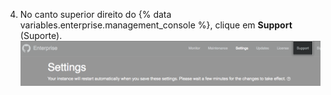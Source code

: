 4. No canto superior direito do {% data variables.enterprise.management_console %}, clique em **Support** (Suporte). ![Botão para acessar a área de Suporte](/assets/images/enterprise/management-console/support-link.png)
